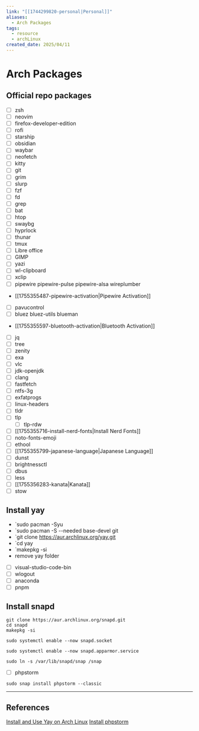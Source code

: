 ```yaml
---
link: "[[1744299820-personal|Personal]]"
aliases:
  - Arch Packages
tags:
  - resource
  - archLinux
created_date: 2025/04/11
---
```

# Arch Packages
## Official repo packages

- [ ] zsh
- [ ] neovim
- [ ] firefox-developer-edition
- [ ] rofi
- [ ] starship
- [ ] obsidian
- [ ] waybar
- [ ] neofetch
- [ ] kitty
- [ ] git
- [ ] grim
- [ ] slurp
- [ ] fzf
- [ ] fd
- [ ] grep
- [ ] bat
- [ ] htop
- [ ] swaybg
- [ ] hyprlock
- [ ] thunar
- [ ] tmux
- [ ] Libre office
- [ ] GIMP
- [ ] yazi
- [ ] wl-clipboard
- [ ] xclip
- [ ] pipewire pipewire-pulse pipewire-alsa wireplumber
- [[1755355487-pipewire-activation|Pipewire Activation]]
- [ ] pavucontrol
- [ ] bluez bluez-utils blueman
- [[1755355597-bluetooth-activation|Bluetooth Activation]]
- [ ] jq
- [ ] tree
- [ ] zenity
- [ ] exa
- [ ] vlc
- [ ] jdk-openjdk
- [ ] clang
- [ ] fastfetch
- [ ] ntfs-3g
- [ ] exfatprogs
- [ ] linux-headers
- [ ] tldr
- [ ] tlp
  - [ ] tlp-rdw
- [ ] [[1755355716-install-nerd-fonts|Install Nerd Fonts]]
- [ ] noto-fonts-emoji
- [ ] ethool
- [ ] [[1755355799-japanese-language|Japanese Language]]
- [ ] dunst
- [ ] brightnessctl
- [ ] dbus
- [ ] less
- [ ] [[1755356283-kanata|Kanata]]
- [ ] stow

## Install yay

- `sudo pacman -Syu
- `sudo pacman -S --needed base-devel git
- `git clone https://aur.archlinux.org/yay.git
- `cd yay
- `makepkg -si
- remove yay folder

- [ ] visual-studio-code-bin
- [ ] wlogout
- [ ] anaconda
- [ ] pnpm

## Install snapd

```
git clone https://aur.archlinux.org/snapd.git
cd snapd
makepkg -si
```

```
sudo systemctl enable --now snapd.socket
```

```
sudo systemctl enable --now snapd.apparmor.service
```

```
sudo ln -s /var/lib/snapd/snap /snap
```

- [ ] phpstorm

```
sudo snap install phpstorm --classic
```

---
## References
[Install and Use Yay on Arch Linux](https://itsfoss.com/install-yay-arch-linux/)
[Install phpstorm](https://snapcraft.io/install/phpstorm/arch)
